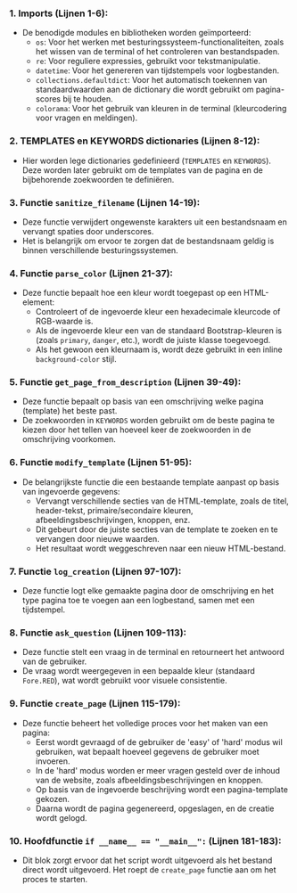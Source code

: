 ### 1. **Imports (Lijnen 1-6):**
   - De benodigde modules en bibliotheken worden geïmporteerd:
     - `os`: Voor het werken met besturingssysteem-functionaliteiten, zoals het wissen van de terminal of het controleren van bestandspaden.
     - `re`: Voor reguliere expressies, gebruikt voor tekstmanipulatie.
     - `datetime`: Voor het genereren van tijdstempels voor logbestanden.
     - `collections.defaultdict`: Voor het automatisch toekennen van standaardwaarden aan de dictionary die wordt gebruikt om pagina-scores bij te houden.
     - `colorama`: Voor het gebruik van kleuren in de terminal (kleurcodering voor vragen en meldingen).

### 2. **TEMPLATES en KEYWORDS dictionaries (Lijnen 8-12):**
   - Hier worden lege dictionaries gedefinieerd (`TEMPLATES` en `KEYWORDS`). Deze worden later gebruikt om de templates van de pagina en de bijbehorende zoekwoorden te definiëren.

### 3. **Functie `sanitize_filename` (Lijnen 14-19):**
   - Deze functie verwijdert ongewenste karakters uit een bestandsnaam en vervangt spaties door underscores. 
   - Het is belangrijk om ervoor te zorgen dat de bestandsnaam geldig is binnen verschillende besturingssystemen.

### 4. **Functie `parse_color` (Lijnen 21-37):**
   - Deze functie bepaalt hoe een kleur wordt toegepast op een HTML-element:
     - Controleert of de ingevoerde kleur een hexadecimale kleurcode of RGB-waarde is.
     - Als de ingevoerde kleur een van de standaard Bootstrap-kleuren is (zoals `primary`, `danger`, etc.), wordt de juiste klasse toegevoegd.
     - Als het gewoon een kleurnaam is, wordt deze gebruikt in een inline `background-color` stijl.

### 5. **Functie `get_page_from_description` (Lijnen 39-49):**
   - Deze functie bepaalt op basis van een omschrijving welke pagina (template) het beste past.
   - De zoekwoorden in `KEYWORDS` worden gebruikt om de beste pagina te kiezen door het tellen van hoeveel keer de zoekwoorden in de omschrijving voorkomen.

### 6. **Functie `modify_template` (Lijnen 51-95):**
   - De belangrijkste functie die een bestaande template aanpast op basis van ingevoerde gegevens:
     - Vervangt verschillende secties van de HTML-template, zoals de titel, header-tekst, primaire/secondaire kleuren, afbeeldingsbeschrijvingen, knoppen, enz.
     - Dit gebeurt door de juiste secties van de template te zoeken en te vervangen door nieuwe waarden.
     - Het resultaat wordt weggeschreven naar een nieuw HTML-bestand.

### 7. **Functie `log_creation` (Lijnen 97-107):**
   - Deze functie logt elke gemaakte pagina door de omschrijving en het type pagina toe te voegen aan een logbestand, samen met een tijdstempel.

### 8. **Functie `ask_question` (Lijnen 109-113):**
   - Deze functie stelt een vraag in de terminal en retourneert het antwoord van de gebruiker.
   - De vraag wordt weergegeven in een bepaalde kleur (standaard `Fore.RED`), wat wordt gebruikt voor visuele consistentie.

### 9. **Functie `create_page` (Lijnen 115-179):**
   - Deze functie beheert het volledige proces voor het maken van een pagina:
     - Eerst wordt gevraagd of de gebruiker de 'easy' of 'hard' modus wil gebruiken, wat bepaalt hoeveel gegevens de gebruiker moet invoeren.
     - In de 'hard' modus worden er meer vragen gesteld over de inhoud van de website, zoals afbeeldingsbeschrijvingen en knoppen.
     - Op basis van de ingevoerde beschrijving wordt een pagina-template gekozen.
     - Daarna wordt de pagina gegenereerd, opgeslagen, en de creatie wordt gelogd.

### 10. **Hoofdfunctie `if __name__ == "__main__":` (Lijnen 181-183):**
   - Dit blok zorgt ervoor dat het script wordt uitgevoerd als het bestand direct wordt uitgevoerd. Het roept de `create_page` functie aan om het proces te starten.

